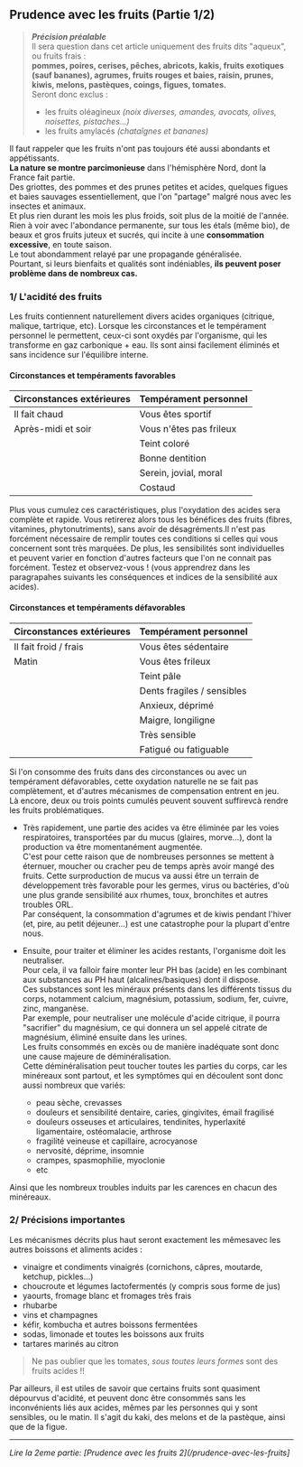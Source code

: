 ## Prudence avec les fruits (Partie 1/2)

> **_Précision préalable_**  
> Il sera question dans cet article uniquement des fruits dits "aqueux", ou fruits frais :  
> **pommes, poires, cerises, pêches, abricots, kakis, fruits exotiques (sauf bananes), agrumes, fruits rouges et baies, raisin, prunes, kiwis, melons, pastèques, coings, figues, tomates.**  
> Seront donc exclus :
>
> - les fruits oléagineux _(noix diverses, amandes, avocats, olives, noisettes, pistaches...)_
> - les fruits amylacés _(chataîgnes et bananes)_

Il faut rappeler que les fruits n'ont pas toujours été aussi abondants et appétissants.  
**La nature se montre parcimonieuse** dans l'hémisphère Nord, dont la France fait partie.  
Des griottes, des pommes et des prunes petites et acides, quelques figues et baies sauvages essentiellement, que l'on "partage" malgré nous avec les insectes et animaux.  
Et plus rien durant les mois les plus froids, soit plus de la moitié de l'année.  
Rien à voir avec l'abondance permanente, sur tous les étals (même bio), de beaux et gros fruits juteux et sucrés, qui incite à une **consommation excessive**, en toute saison.  
Le tout abondamment relayé par une propagande généralisée.  
Pourtant, si leurs bienfaits et qualités sont indéniables, **ils peuvent poser problème dans de nombreux cas.**

### 1/ L'acidité des fruits

Les fruits contiennent naturellement divers acides organiques (citrique, malique, tartrique, etc).
Lorsque les circonstances et le tempérament personnel le permettent, ceux-ci sont oxydés par l'organisme, qui les transforme en gaz carbonique + eau.
Ils sont ainsi facilement éliminés et sans incidence sur l'équilibre interne.

#### Circonstances et tempéraments favorables

| Circonstances extérieures | Tempérament personnel   |
| ------------------------- | ----------------------- |
| Il fait chaud             | Vous êtes sportif       |
| Après-midi et soir        | Vous n'êtes pas frileux |
|                           | Teint coloré            |
|                           | Bonne dentition         |
|                           | Serein, jovial, moral   |
|                           | Costaud                 |

Plus vous cumulez ces caractéristiques, plus l'oxydation des acides sera complète et rapide.
Vous retirerez alors tous les bénéfices des fruits (fibres, vitamines, phytonutriments), sans avoir de désagréments.Il n'est pas forcément nécessaire de remplir toutes ces conditions si celles qui vous concernent sont très marquées.
De plus, les sensibilités sont individuelles et peuvent varier en fonction d'autres facteurs que l'on ne connait pas forcément.
Testez et observez-vous ! (vous apprendrez dans les paragrapahes suivants les conséquences et indices de la sensibilité aux acides).

#### Circonstances et tempéraments défavorables

| Circonstances extérieures | Tempérament personnel      |
| ------------------------- | -------------------------- |
| Il fait froid / frais     | Vous êtes sédentaire       |
| Matin                     | Vous êtes frileux          |
|                           | Teint pâle                 |
|                           | Dents fragiles / sensibles |
|                           | Anxieux, déprimé           |
|                           | Maigre, longiligne         |
|                           | Très sensible              |
|                           | Fatigué ou fatiguable      |

Si l'on consomme des fruits dans des circonstances ou avec un tempérament défavorables, cette oxydation naturelle ne se fait pas complètement, et d'autres mécanismes de compensation entrent en jeu.  
Là encore, deux ou trois points cumulés peuvent souvent suffirevcà rendre les fruits problématiques.

- Très rapidement, une partie des acides va être éliminée par les voies respiratoires, transportées par du mucus (glaires, morve...), dont la production va être momentanément augmentée.  
  C'est pour cette raison que de nombreuses personnes se mettent à éternuer, moucher ou cracher peu de temps après avoir mangé des fruits. Cette surproduction de mucus va aussi être un terrain de développement très favorable pour les germes, virus ou bactéries, d'où une plus grande sensibilité aux rhumes, toux, bronchites et autres troubles ORL.  
  Par conséquent, la consommation d'agrumes et de kiwis pendant l'hiver (et, pire, au petit déjeuner...) est une catastrophe pour la plupart d'entre nous.

- Ensuite, pour traiter et éliminer les acides restants, l'organisme doit les neutraliser.  
  Pour cela, il va falloir faire monter leur PH bas (acide) en les combinant aux substances au PH haut (alcalines/basiques) dont il dispose.  
  Ces substances sont les minéraux présents dans les différents tissus du corps, notamment calcium, magnésium, potassium, sodium, fer, cuivre, zinc, manganèse.  
  Par exemple, pour neutraliser une molécule d'acide citrique, il pourra "sacrifier" du magnésium, ce qui donnera un sel appelé citrate de magnésium, éliminé ensuite dans les urines.  
  Les fruits consommés en excès ou de manière inadéquate sont donc une cause majeure de déminéralisation.  
  Cette déminéralisation peut toucher toutes les parties du corps, car les minéreaux sont partout, et les symptômes qui en découlent sont donc aussi nombreux que variés:
  - peau sèche, crevasses
  - douleurs et sensibilité dentaire, caries, gingivites, émail fragilisé
  - douleurs osseuses et articulaires, tendinites, hyperlaxité ligamentaire, ostéomalacie, arthrose
  - fragilité veineuse et capillaire, acrocyanose
  - nervosité, déprime, insomnie
  - crampes, spasmophilie, myoclonie
  - etc

Ainsi que les nombreux troubles induits par les carences en chacun des minéreaux.

### 2/ Précisions importantes

Les mécanismes décrits plus haut seront exactement les mêmesavec les autres boissons et aliments acides :

- vinaigre et condiments vinaigrés (cornichons, câpres, moutarde, ketchup, pickles...)
- choucroute et légumes lactofermentés (y compris sous forme de jus)
- yaourts, fromage blanc et fromages très frais
- rhubarbe
- vins et champagnes
- kéfir, kombucha et autres boissons fermentées
- sodas, limonade et toutes les boissons aux fruits
- tartares marinés au citron

> Ne pas oublier que les tomates, _sous toutes leurs formes_ sont des fruits acides !!

Par ailleurs, il est utiles de savoir que certains fruits sont quasiment dépourvus d'acidité, et peuvent donc être consommés sans les inconvénients liés aux acides, mêmes par les personnes qui y sont sensibles, ou le matin.
Il s'agit du kaki, des melons et de la pastèque, ainsi que de la figue.

---

_Lire la 2eme partie: [Prudence avec les fruits 2](/prudence-avec-les-fruits]_

